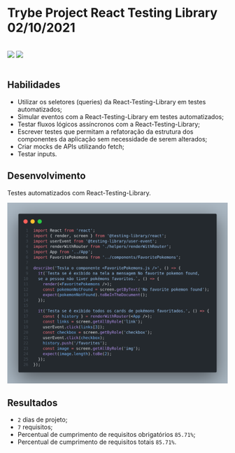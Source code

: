 # Trybe Project React Testing Library 02/10/2021
<br>
<div style="display: inline_block">
  <img src="https://img.shields.io/badge/react-61DAFB?style=for-the-badge&logo=react&logoColor=fff&logoWidth=20"/>
  <img src="https://img.shields.io/badge/rtl-E33332?style=for-the-badge&logo=testinglibrary&logoColor=fff&logoWidth=20"/>
</div>
<br>

## Habilidades

- Utilizar os seletores (queries) da React-Testing-Library em testes automatizados;
- Simular eventos com a React-Testing-Library em testes automatizados;
- Testar fluxos lógicos assíncronos com a React-Testing-Library;
- Escrever testes que permitam a refatoração da estrutura dos componentes da aplicação sem necessidade de serem alterados;
- Criar mocks de APIs utilizando fetch;
- Testar inputs.

## Desenvolvimento
Testes automatizados com React-Testing-Library.

![Exemplo de teste](./readme/images/code-ex.png "Teste")

## Resultados

- `2` dias de projeto;
- `7` requisitos;
- Percentual de cumprimento de requisitos obrigatórios `85.71%`;
- Percentual de cumprimento de requisitos totais `85.71%`.

